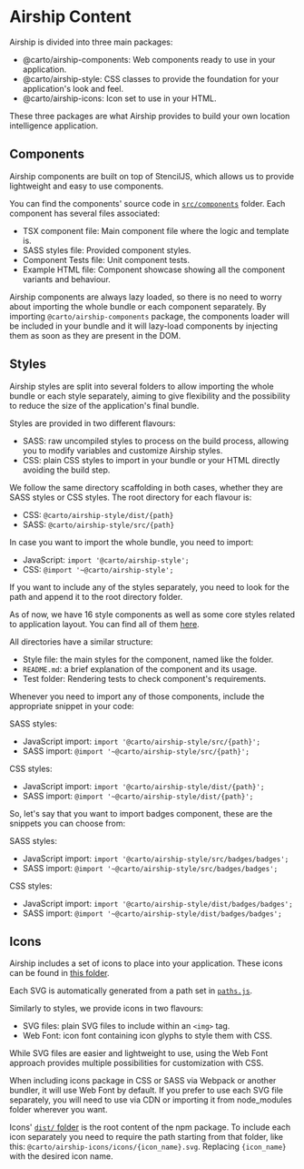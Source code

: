 # Airship Content

Airship is divided into three main packages:

- @carto/airship-components: Web components ready to use in your application.
- @carto/airship-style: CSS classes to provide the foundation for your application's look and feel.
- @carto/airship-icons: Icon set to use in your HTML.

These three packages are what Airship provides to build your own location intelligence application.

## Components
Airship components are built on top of StencilJS, which allows us to provide lightweight and easy to use components.

You can find the components' source code in [`src/components`](https://github.com/CartoDB/airship/tree/master/packages/components/src/components) folder. Each component has several files associated:
- TSX component file: Main component file where the logic and template is.
- SASS styles file: Provided component styles.
- Component Tests file: Unit component tests.
- Example HTML file: Component showcase showing all the component variants and behaviour.

Airship components are always lazy loaded, so there is no need to worry about importing the whole bundle or each component separately.
By importing `@carto/airship-components` package, the components loader will be included in your bundle and it will lazy-load components by injecting them as soon as they are present in the DOM.

## Styles
Airship styles are split into several folders to allow importing the whole bundle or each style separately, aiming to give flexibility and the possibility to reduce the size of the application's final bundle.

Styles are provided in two different flavours:
- SASS: raw uncompiled styles to process on the build process, allowing you to modify variables and customize Airship styles.
- CSS: plain CSS styles to import in your bundle or your HTML directly avoiding the build step.

We follow the same directory scaffolding in both cases, whether they are SASS styles or CSS styles. The root directory for each flavour is:
- CSS: `@carto/airship-style/dist/{path}`
- SASS: `@carto/airship-style/src/{path}`

In case you want to import the whole bundle, you need to import:
- JavaScript: `import '@carto/airship-style';`
- CSS: `@import '~@carto/airship-style';`

If you want to include any of the styles separately, you need to look for the path and append it to the root directory folder.

As of now, we have 16 style components as well as some core styles related to application layout. You can find all of them [here](https://github.com/CartoDB/airship/tree/master/packages/styles/src).

All directories have a similar structure:
- Style file: the main styles for the component, named like the folder.
- `README.md`: a brief explanation of the component and its usage.
- Test folder: Rendering tests to check component's requirements.

Whenever you need to import any of those components, include the appropriate snippet in your code:

SASS styles:
- JavaScript import: `import '@carto/airship-style/src/{path}';`
- SASS import: `@import '~@carto/airship-style/src/{path}';`

CSS styles:
- JavaScript import: `import '@carto/airship-style/dist/{path}';`
- SASS import: `@import '~@carto/airship-style/dist/{path}';`

So, let's say that you want to import badges component, these are the snippets you can choose from:

SASS styles:
- JavaScript import: `import '@carto/airship-style/src/badges/badges';`
- SASS import: `@import '~@carto/airship-style/src/badges/badges';`

CSS styles:
- JavaScript import: `import '@carto/airship-style/dist/badges/badges';`
- SASS import: `@import '~@carto/airship-style/dist/badges/badges';`

## Icons
Airship includes a set of icons to place into your application. These icons can be found in [this folder](https://github.com/CartoDB/airship/tree/master/packages/icons/src/icons).

Each SVG is automatically generated from a path set in [`paths.js`](https://github.com/CartoDB/airship/blob/master/packages/icons/src/paths.js).

Similarly to styles, we provide icons in two flavours:
- SVG files: plain SVG files to include within an `<img>` tag.
- Web Font: icon font containing icon glyphs to style them with CSS.

While SVG files are easier and lightweight to use, using the Web Font approach provides multiple possibilities for customization with CSS.

When including icons package in CSS or SASS via Webpack or another bundler, it will use Web Font by default. If you prefer to use each SVG file separately, you will need to use via CDN or importing it from node_modules folder wherever you want.

Icons' [`dist/` folder](https://github.com/CartoDB/airship/tree/master/packages/icons/dist) is the root content of the npm package. To include each icon separately you need to require the path starting from that folder, like this: `@carto/airship-icons/icons/{icon_name}.svg`. Replacing `{icon_name}` with the desired icon name.
